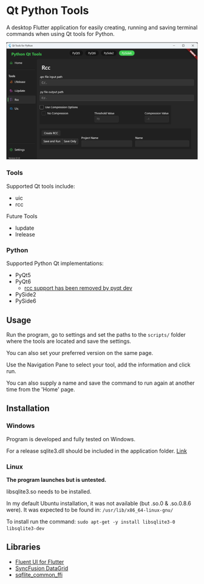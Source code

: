 # Qt Python Tools

A desktop Flutter application for easily creating, running and saving terminal commands when using Qt tools for Python.

![Preview Image](Images/Preview.png)

### Tools

Supported Qt tools include:
- uic
- rcc

Future Tools
- lupdate
- lrelease

### Python

Supported Python Qt implementations:

- PyQt5
- PyQt6
  - [rcc support has been removed by pyqt dev](https://www.riverbankcomputing.com/pipermail/pyqt/2020-September/043210.html)
- PySide2
- PySide6

## Usage

Run the program, go to settings and set the paths to the `scripts/` folder where the tools are located and save the settings.

You can also set your preferred version on the same page.

Use the Navigation Pane to select your tool, add the information and click run.

You can also supply a name and save the command to run again at another time from the 'Home' page.

## Installation
### Windows
Program is developed and fully tested on Windows.

For a release sqlite3.dll should be included in the application folder. [Link](https://pub.dev/packages/sqflite_common_ffi)

### Linux
**The program launches but is untested.**

libsqlite3.so needs to be installed.

In my default Ubuntu installation, it was not available (but .so.0 & .so.0.8.6 were).
It was expected to be found in: ```/usr/lib/x86_64-linux-gnu/```

To install run the command:
```sudo apt-get -y install libsqlite3-0 libsqlite3-dev```

## Libraries
 - [Fluent UI for Flutter](https://github.com/bdlukaa/fluent_ui)
 - [SyncFusion DataGrid](https://pub.dev/packages/syncfusion_flutter_datagrid)
 - [sqflite_common_ffi](https://pub.dev/packages/sqflite_common_ffi)